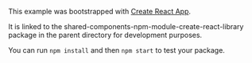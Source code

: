 This example was bootstrapped with [Create React App](https://github.com/facebook/create-react-app).

It is linked to the shared-components-npm-module-create-react-library package in the parent directory for development purposes.

You can run `npm install` and then `npm start` to test your package.
